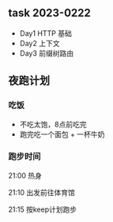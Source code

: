 ## task 2023-0222
* Day1 HTTP 基础
* Day2 上下文
* Day3 前缀树路由

## 夜跑计划
### 吃饭
* 不吃太饱，8点前吃完
* 跑完吃一个面包 + 一杯牛奶

### 跑步时间
21:00 热身

21:10 出发前往体育馆

21:15 按keep计划跑步